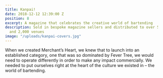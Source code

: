 ```yaml
---
title: Kanpai!
date: 2018-12-12 12:39:00 Z
position: 8
excerpt: A magazine that celebrates the creative world of bartending
description: Sold in bespoke magazine sellers and distributed to over 500 bartenders
  and 2,000 venues
image: "/uploads/kanpai-covers.jpg"
---
```


When we created Merchant’s Heart, we knew that to launch into an established category, one that was so dominated by Fever Tree, we would need to operate differently in order to make any impact commercially. We needed to put ourselves right at the heart of the culture we existed in – the world of bartending.